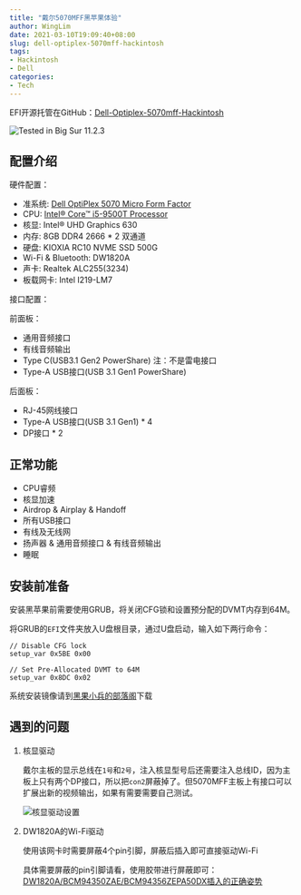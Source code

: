 ```yaml
---
title: "戴尔5070MFF黑苹果体验"
author: WingLim
date: 2021-03-10T19:09:40+08:00
slug: dell-optiplex-5070mff-hackintosh
tags:
- Hackintosh
- Dell
categories:
- Tech
---
```




EFI开源托管在GitHub：[Dell-Optiplex-5070mff-Hackintosh](https://github.com/WingLim/Dell-Optiplex-5070mff-Hackintosh)

![Tested in Big Sur 11.2.3](https://cdn.jsdelivr.net/gh/WingLim/assets@master/images/20210315163415.png)

## 配置介绍

硬件配置：

- 准系统: [Dell OptiPlex 5070 Micro Form Factor](https://www.dell.com/en-us/work/shop/desktops-all-in-one-pcs/optiplex-5070-micro/spd/optiplex-5070-micro)
- CPU: [Intel® Core™ i5-9500T Processor](https://ark.intel.com/content/www/us/en/ark/products/191052/intel-core-i5-9500t-processor-9m-cache-up-to-3-70-ghz.html)
- 核显: Intel® UHD Graphics 630
- 内存: 8GB DDR4 2666 * 2 双通道
- 硬盘: KIOXIA RC10 NVME SSD 500G
- Wi-Fi & Bluetooth: DW1820A
- 声卡: Realtek ALC255(3234)
- 板载网卡: Intel I219-LM7



接口配置：

前面板：

- 通用音频接口
- 有线音频输出
- Type C(USB3.1 Gen2 PowerShare) 注：不是雷电接口
- Type-A USB接口(USB 3.1 Gen1 PowerShare)

后面板：

- RJ-45网线接口
- Type-A USB接口(USB 3.1 Gen1) * 4
- DP接口 * 2



## 正常功能

- CPU睿频
- 核显加速
- Airdrop & Airplay & Handoff
- 所有USB接口
- 有线及无线网
- 扬声器 & 通用音频接口 & 有线音频输出
- 睡眠

## 安装前准备

安装黑苹果前需要使用GRUB，将关闭CFG锁和设置预分配的DVMT内存到64M。

将GRUB的`EFI`文件夹放入U盘根目录，通过U盘启动，输入如下两行命令：

```shell
// Disable CFG lock
setup_var 0x5BE 0x00

// Set Pre-Allocated DVMT to 64M
setup_var 0x8DC 0x02
```



系统安装镜像请到[黑果小兵的部落阁](https://blog.daliansky.net/)下载



## 遇到的问题

1. 核显驱动

   戴尔主板的显示总线在`1号`和`2号`，注入核显型号后还需要注入总线ID，因为主板上只有两个DP接口，所以把`con2`屏蔽掉了。但5070MFF主板上有接口可以扩展出新的视频输出，如果有需要需要自己测试。

   ![核显驱动设置](https://cdn.jsdelivr.net/gh/WingLim/assets@master/images/20210314204729.png)

   

2. DW1820A的Wi-Fi驱动

   使用该网卡时需要屏蔽4个pin引脚，屏蔽后插入即可直接驱动Wi-Fi

   具体需要屏蔽的pin引脚请看，使用胶带进行屏蔽即可：[DW1820A/BCM94350ZAE/BCM94356ZEPA50DX插入的正确姿势](https://blog.daliansky.net/DW1820A_BCM94350ZAE-driver-inserts-the-correct-posture.html)

